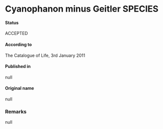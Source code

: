 # Cyanophanon minus Geitler SPECIES

#### Status
ACCEPTED

#### According to
The Catalogue of Life, 3rd January 2011

#### Published in
null

#### Original name
null

### Remarks
null